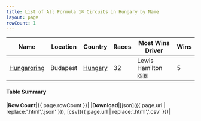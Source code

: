 ```yaml
---
title: List of All Formula 1® Circuits in Hungary by Name
layout: page
rowCount: 1
---
```


| Name | Location | Country | Races | Most Wins Driver | Wins |
|--|--|--|--|--|--|
| [Hungaroring](/f1/circuits/hungaroring) | Budapest | [Hungary](/f1/countries/hungary) | 32 | Lewis Hamilton 🇬🇧 | 5 |

#### Table Summary

|**Row Count**|{{ page.rowCount }}|
|**Download**|[json]({{ page.url | replace:'.html','.json' }}), [csv]({{ page.url | replace:'.html','.csv' }})|

